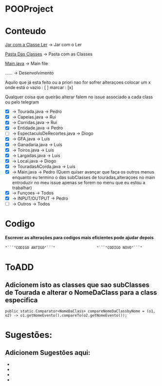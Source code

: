  #                       POOProject


#                       Conteudo
                        
[Jar com a Classe Ler](https://github.com/arctumn/POOProject/blob/master/myinputs.jar) -> Jar com o Ler

[Pasta Das Classes](https://github.com/arctumn/POOProject/tree/master/src/com/POOProject) -> Pasta com as Classes

[Main.java](https://github.com/arctumn/POOProject/blob/master/src/com/POOProject/Main.java) -> Main file


...... -> Desenvolvimento

Aquilo que já esta feito ou a priori nao for sofrer alteraçoes colocar um x onde está o vazio : [ ] marcar : [x]

Qualquer coisa que queirão alterar falem no issue associado a cada class ou pelo telegram

- [x] -> Tourada.java -> Pedro
- [x] -> Capeias.java -> Rui 
- [x] -> Corridas.java -> Rui
- [x] -> Entidade.java -> Pedro
- [ ] -> EspectaculoDeRecortes.java -> Diogo
- [x] -> GFA.java -> Luís
- [x] -> Ganadaria.java -> Luís
- [x] -> Toiros.java -> Luís
- [x] -> Largadas.java -> Luís
- [x] -> Local.java -> Diogo
- [x] -> TouradasACorda.java -> Luís
- [x] -> Main.java -> Pedro (Quem quiser avançar que faça os outros menus enquanto eu termino o das subClasses de touradas,alteraçoes no main entroduzir no meu issue apenas se forem no menu que eu estou a trabalhar)
- [x] -> Funçoes -> Todos
- [x] -> INPUT/OUTPUT -> Pedro
- [ ] -> Outros -> Todos

# Codigo

#### Escrever as alterações para codigos mais eficientes pode ajudar depois
```
"```"CODIGO ANTIGO"`´´"                   "```"CODIGO NOVO"```"
```

# ToADD

## Adicionem isto as classes que sao subClasses de Tourada e alterar o NomeDaClass para a class especifica

```
public static Comparator<NomeDaClass> compareNomeDaClassbyNome = (o1, o2) -> o1.getNomeEvento().compareTo(o2.getNomeEvento());
```

# Sugestões:

Adicionem Sugestões aqui:
-
-
-
-
-
